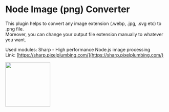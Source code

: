 # Node Image (png) Converter 

This plugin helps to convert any image extension (.webp, .jpg, .svg etc) to .png file. <br>
Moreover, you can change your output file extension manually to whatever you want.

Used modules:
Sharp - High performance Node.js image processing <br>
Link: [https://sharp.pixelplumbing.com/](https://sharp.pixelplumbing.com/)

<img width="140" height="auto" src="https://cdn.jsdelivr.net/gh/lovell/sharp@master/docs/image/sharp-logo.svg">
